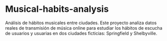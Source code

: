 # Musical-habits-analysis
Análisis de hábitos musicales entre ciudades. Este proyecto analiza datos reales de transmisión de música online para estudiar los hábitos de escucha de usuarios y usuarias en dos ciudades ficticias: Springfield y Shelbyville.
